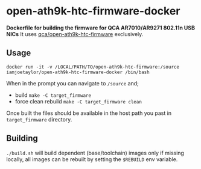 # open-ath9k-htc-firmware-docker
**Dockerfile for building the firmware for QCA AR7010/AR9271 802.11n USB NICs**
It uses [qca/open-ath9k-htc-firmware](https://github.com/qca/open-ath9k-htc-firmware) exclusively.

## Usage
`docker run -it -v /LOCAL/PATH/TO/open-ath9k-htc-firmware:/source iamjoetaylor/open-ath9k-htc-firmware-docker /bin/bash`

When in the prompt you can navigate to `/source` and;
- build `make -C target_firmware`
- force clean rebuild `make -C target_firmware clean`

Once built the files should be available in the host path you past in `target_firmware` directory.

## Building

`./build.sh` will build dependent (base/toolchain) images only if missing locally, all images can be rebuilt by setting the `$REBUILD` env variable.